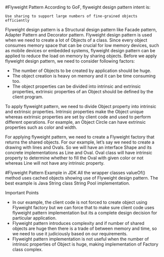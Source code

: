 #Flyweight Pattern
According to GoF, flyweight design pattern intent is:

`Use sharing to support large numbers of fine-grained
 objects efficiently`
 
Flyweight design pattern is a Structural design pattern like Facade pattern,
Adapter Pattern and Decorator pattern. Flyweight design pattern is used
when we need to create a lot of Objects of a class. Since every object
consumes memory space that can be crucial for low memory devices, such
as mobile devices or embedded systems, flyweight design pattern can be
applied to reduce the load on memory by sharing objects.
Before we apply flyweight design pattern, we need to consider following
factors:
- The number of Objects to be created by application should be huge.
- The object creation is heavy on memory and it can be time consuming
too.
- The object properties can be divided into intrinsic and extrinsic
properties, extrinsic properties of an Object should be defined by the
client program.

To apply flyweight pattern, we need to divide Object property into intrinsic
and extrinsic properties. Intrinsic properties make the Object unique
whereas extrinsic properties are set by client code and used to perform
different operations. For example, an Object Circle can have extrinsic
properties such as color and width.

For applying flyweight pattern, we need to create a Flyweight factory that
returns the shared objects. For our example, let’s say we need to create a
drawing with lines and Ovals. So we will have an interface Shape and its
concrete implementations as Line and Oval. Oval class will have intrinsic
property to determine whether to fill the Oval with given color or not
whereas Line will not have any intrinsic property.

#Flyweight Pattern Example in JDK
All the wrapper classes valueOf() method uses cached objects showing use
of Flyweight design pattern. The best example is Java String class String
Pool implementation.

Important Points
- In our example, the client code is not forced to create object using
Flyweight factory but we can force that to make sure client code uses
flyweight pattern implementation but its a complete design decision
for particular application.
- Flyweight pattern introduces complexity and if number of shared
objects are huge then there is a trade of between memory and time, so
we need to use it judiciously based on our requirements.
- Flyweight pattern implementation is not useful when the number of
intrinsic properties of Object is huge, making implementation of
Factory class complex.